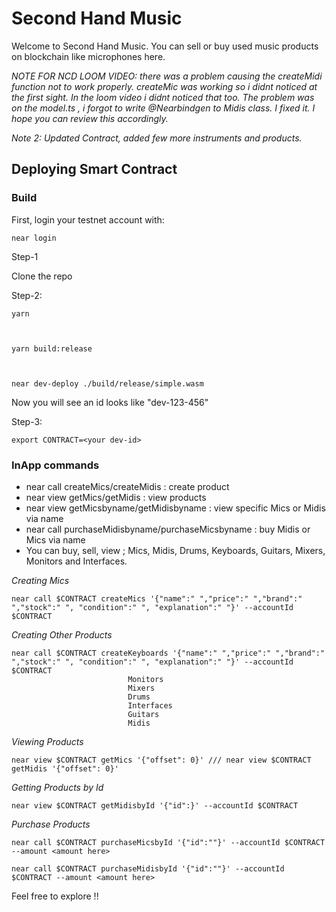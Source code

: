 # Second Hand Music
Welcome to Second Hand Music. You can sell or buy used music products on blockchain like microphones here.

*NOTE FOR NCD LOOM VIDEO:*
*there was a problem causing the createMidi function not to work properly. createMic was working so i didnt noticed at the first sight. In the loom video i didnt noticed that too. The problem was on the model.ts , i forgot to write @Nearbindgen to Midis class. I fixed it. I hope you can review this accordingly.*

*Note 2: Updated Contract, added few more instruments and products.*
## Deploying Smart Contract
### Build
First, login your testnet account with:
    
    near login
    


Step-1



Clone the repo
    
    
    

Step-2:
    
    yarn
    

    
    yarn build:release
    

    
    near dev-deploy ./build/release/simple.wasm
    

 Now you will see an id looks like "dev-123-456"

Step-3: 
    
    export CONTRACT=<your dev-id>
    


### InApp commands
 
- near call createMics/createMidis : create product
- near view getMics/getMidis : view products
- near view getMicsbyname/getMidisbyname : view specific Mics or Midis via name
- near call purchaseMidisbyname/purchaseMicsbyname : buy Midis or Mics via name
- You can buy, sell, view ; Mics, Midis, Drums, Keyboards, Guitars, Mixers, Monitors and Interfaces.
 

 *Creating Mics*
    
    near call $CONTRACT createMics '{"name":" ","price":" ","brand":" ","stock":" ", "condition":" ", "explanation":" "}' --accountId $CONTRACT 
 
 *Creating Other Products*
    
    near call $CONTRACT createKeyboards '{"name":" ","price":" ","brand":" ","stock":" ", "condition":" ", "explanation":" "}' --accountId $CONTRACT
                              Monitors 
                              Mixers
                              Drums
                              Interfaces
                              Guitars 
                              Midis
 
 *Viewing Products*
    
    near view $CONTRACT getMics '{"offset": 0}' /// near view $CONTRACT getMidis '{"offset": 0}'

 *Getting Products by Id*

    near view $CONTRACT getMidisbyId '{"id":}' --accountId $CONTRACT

 *Purchase Products*

    near call $CONTRACT purchaseMicsbyId '{"id":""}' --accountId $CONTRACT --amount <amount here>

    near call $CONTRACT purchaseMidisbyId '{"id":""}' --accountId $CONTRACT --amount <amount here>


Feel free to explore !!

    




